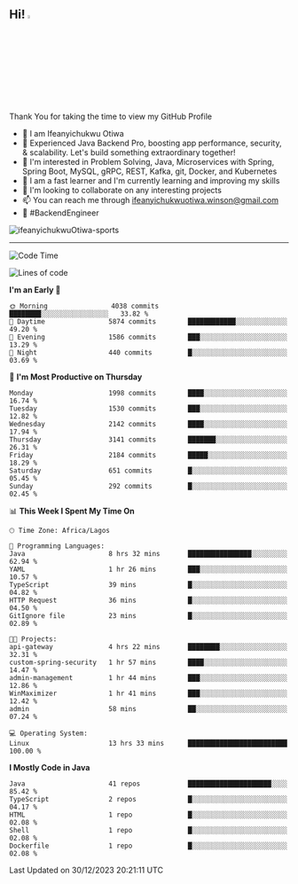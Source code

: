 <!-- BLOG-POST-LIST:START --><!-- BLOG-POST-LIST:END -->

## Hi! <img src="https://media.giphy.com/media/hvRJCLFzcasrR4ia7z/giphy.gif" width="4%"> 

Thank You for taking the time to view my GitHub Profile

- 👋 I am Ifeanyichukwu Otiwa
- 🚀 Experienced Java Backend Pro, boosting app performance, security, & scalability. Let's build something extraordinary together!
- 👀 I'm interested in Problem Solving, Java, Microservices with Spring, Spring Boot, MySQL, gRPC, REST, Kafka, git, Docker, and Kubernetes
- 🌱 I am a fast learner and I'm currently learning and improving my skills
- 💞️ I'm looking to collaborate on any interesting projects
- 📫 You can reach me through ifeanyichukwuotiwa.winson@gmail.com
- 🚀 #BackendEngineer

<p align="left" marginTop="10px"> <img src="https://komarev.com/ghpvc/?username=ifeanyichukwuOtiwa-sports&label=Profile%20views&color=0e75b6&style=for-the-badge" alt="ifeanyichukwuOtiwa-sports" /> </p>

***

<!--START_SECTION:waka-->
![Code Time](http://img.shields.io/badge/Code%20Time-2%2C061%20hrs%205%20mins-blue)

![Lines of code](https://img.shields.io/badge/From%20Hello%20World%20I%27ve%20Written-4.3%20million%20lines%20of%20code-blue)

**I'm an Early 🐤** 

```text
🌞 Morning                4038 commits        ████████░░░░░░░░░░░░░░░░░   33.82 % 
🌆 Daytime                5874 commits        ████████████░░░░░░░░░░░░░   49.20 % 
🌃 Evening                1586 commits        ███░░░░░░░░░░░░░░░░░░░░░░   13.29 % 
🌙 Night                  440 commits         █░░░░░░░░░░░░░░░░░░░░░░░░   03.69 % 
```
📅 **I'm Most Productive on Thursday** 

```text
Monday                   1998 commits        ████░░░░░░░░░░░░░░░░░░░░░   16.74 % 
Tuesday                  1530 commits        ███░░░░░░░░░░░░░░░░░░░░░░   12.82 % 
Wednesday                2142 commits        ████░░░░░░░░░░░░░░░░░░░░░   17.94 % 
Thursday                 3141 commits        ███████░░░░░░░░░░░░░░░░░░   26.31 % 
Friday                   2184 commits        █████░░░░░░░░░░░░░░░░░░░░   18.29 % 
Saturday                 651 commits         █░░░░░░░░░░░░░░░░░░░░░░░░   05.45 % 
Sunday                   292 commits         █░░░░░░░░░░░░░░░░░░░░░░░░   02.45 % 
```


📊 **This Week I Spent My Time On** 

```text
🕑︎ Time Zone: Africa/Lagos

💬 Programming Languages: 
Java                     8 hrs 32 mins       ████████████████░░░░░░░░░   62.94 % 
YAML                     1 hr 26 mins        ███░░░░░░░░░░░░░░░░░░░░░░   10.57 % 
TypeScript               39 mins             █░░░░░░░░░░░░░░░░░░░░░░░░   04.82 % 
HTTP Request             36 mins             █░░░░░░░░░░░░░░░░░░░░░░░░   04.50 % 
GitIgnore file           23 mins             █░░░░░░░░░░░░░░░░░░░░░░░░   02.89 % 

🐱‍💻 Projects: 
api-gateway              4 hrs 22 mins       ████████░░░░░░░░░░░░░░░░░   32.31 % 
custom-spring-security   1 hr 57 mins        ████░░░░░░░░░░░░░░░░░░░░░   14.47 % 
admin-management         1 hr 44 mins        ███░░░░░░░░░░░░░░░░░░░░░░   12.86 % 
WinMaximizer             1 hr 41 mins        ███░░░░░░░░░░░░░░░░░░░░░░   12.42 % 
admin                    58 mins             ██░░░░░░░░░░░░░░░░░░░░░░░   07.24 % 

💻 Operating System: 
Linux                    13 hrs 33 mins      █████████████████████████   100.00 % 
```

**I Mostly Code in Java** 

```text
Java                     41 repos            █████████████████████░░░░   85.42 % 
TypeScript               2 repos             █░░░░░░░░░░░░░░░░░░░░░░░░   04.17 % 
HTML                     1 repo              █░░░░░░░░░░░░░░░░░░░░░░░░   02.08 % 
Shell                    1 repo              █░░░░░░░░░░░░░░░░░░░░░░░░   02.08 % 
Dockerfile               1 repo              █░░░░░░░░░░░░░░░░░░░░░░░░   02.08 % 
```




 Last Updated on 30/12/2023 20:21:11 UTC
<!--END_SECTION:waka-->

<!--
<p align="center">
![trophy](https://github-profile-trophy.vercel.app/?username=ifeanyichukwuOtiwa-sports&theme=onedark) (https://github.com/ryo-ma/github-profile-trophy)
</p>
-->

<!---
ifeanyi-otiwa/ifeanyi-otiwa is a ✨ special ✨ repository because its `README.md` (this file) appears on your GitHub profile.
You can click the Preview link to take a look at your changes.
--->
